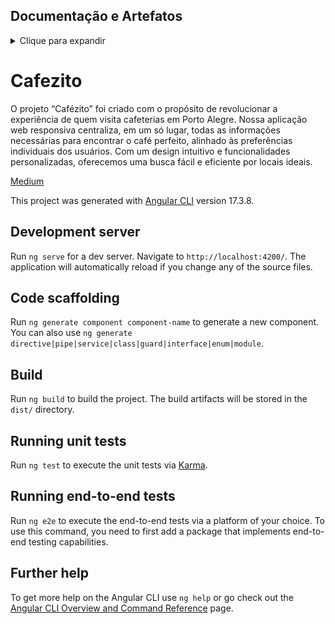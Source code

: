 ## Documentação e Artefatos
<details>
<summary>Clique para expandir</summary>
  
## [Elevator Pitch](elevator_pitch.md)

## [Canva MVP](canva-mvp.md)

## [Planejamento da Release](planning_release.md)

## [Testes e Validações](validation_tests.md)

## [POSTMORTEM](POSTMORTEM.md)

</details>


# Cafezito

O projeto “Cafézito” foi criado com o propósito de revolucionar a experiência de quem visita cafeterias em Porto Alegre. Nossa aplicação web responsiva centraliza, em um só lugar, todas as informações necessárias para encontrar o café perfeito, alinhado às preferências individuais dos usuários. Com um design intuitivo e funcionalidades personalizadas, oferecemos uma busca fácil e eficiente por locais ideais.

[Medium](https://medium.com/@mariana.odreyer/caf%C3%A9zito-plataforma-online-para-descobrir-cafeterias-em-porto-alegre-696f6f2a98fe)

This project was generated with [Angular CLI](https://github.com/angular/angular-cli) version 17.3.8.

## Development server

Run `ng serve` for a dev server. Navigate to `http://localhost:4200/`. The application will automatically reload if you change any of the source files.

## Code scaffolding

Run `ng generate component component-name` to generate a new component. You can also use `ng generate directive|pipe|service|class|guard|interface|enum|module`.

## Build

Run `ng build` to build the project. The build artifacts will be stored in the `dist/` directory.

## Running unit tests

Run `ng test` to execute the unit tests via [Karma](https://karma-runner.github.io).

## Running end-to-end tests

Run `ng e2e` to execute the end-to-end tests via a platform of your choice. To use this command, you need to first add a package that implements end-to-end testing capabilities.

## Further help

To get more help on the Angular CLI use `ng help` or go check out the [Angular CLI Overview and Command Reference](https://angular.io/cli) page.
